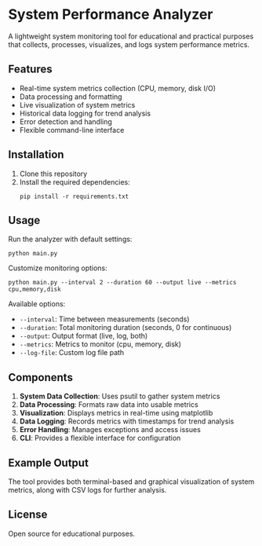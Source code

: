 # System Performance Analyzer

A lightweight system monitoring tool for educational and practical purposes that collects, processes, visualizes, and logs system performance metrics.

## Features

- Real-time system metrics collection (CPU, memory, disk I/O)
- Data processing and formatting
- Live visualization of system metrics
- Historical data logging for trend analysis
- Error detection and handling
- Flexible command-line interface

## Installation

1. Clone this repository
2. Install the required dependencies:
   ```
   pip install -r requirements.txt
   ```

## Usage

Run the analyzer with default settings:
```
python main.py
```

Customize monitoring options:
```
python main.py --interval 2 --duration 60 --output live --metrics cpu,memory,disk
```

Available options:
- `--interval`: Time between measurements (seconds)
- `--duration`: Total monitoring duration (seconds, 0 for continuous)
- `--output`: Output format (live, log, both)
- `--metrics`: Metrics to monitor (cpu, memory, disk)
- `--log-file`: Custom log file path

## Components

1. **System Data Collection**: Uses psutil to gather system metrics
2. **Data Processing**: Formats raw data into usable metrics
3. **Visualization**: Displays metrics in real-time using matplotlib
4. **Data Logging**: Records metrics with timestamps for trend analysis
5. **Error Handling**: Manages exceptions and access issues
6. **CLI**: Provides a flexible interface for configuration

## Example Output

The tool provides both terminal-based and graphical visualization of system metrics, along with CSV logs for further analysis.

## License

Open source for educational purposes.
